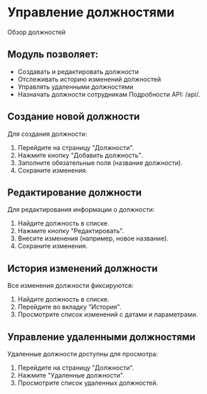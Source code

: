 # Управление должностями
Обзор должностей
## Модуль позволяет:

- Создавать и редактировать должности
- Отслеживать историю изменений должностей
- Управлять удаленными должностями
- Назначать должности сотрудникам
Подробности API: /api/.

## Создание новой должности
Для создания должности:

1. Перейдите на страницу "Должности".
2. Нажмите кнопку "Добавить должность".
3. Заполните обязательные поля (название должности).
4. Сохраните изменения.

## Редактирование должности
Для редактирования информации о должности:

1. Найдите должность в списке.
2. Нажмите кнопку "Редактировать".
3. Внесите изменения (например, новое название).
4. Сохраните изменения.

## История изменений должности
Все изменения должности фиксируются:

1. Найдите должность в списке.
2. Перейдите во вкладку "История".
3. Просмотрите список изменений с датами и параметрами.

## Управление удаленными должностями
Удаленные должности доступны для просмотра:

1. Перейдите на страницу "Должности".
2. Нажмите "Удаленные должности".
3. Просмотрите список удаленных должностей.

